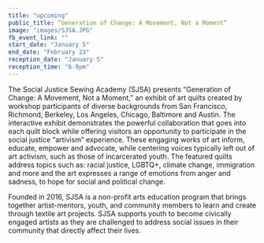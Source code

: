 ```yaml
---
title: "upcoming"
public_title: “Generation of Change: A Movement, Not a Moment”
image: "images/SJSA.JPG"
fb_event_link: ""
start_date: "January 5"
end_date: "February 23"
reception_date: "January 5"
reception_time: "6-9pm"
---
```


The Social Justice Sewing Academy (SJSA) presents “Generation of Change: A Movement, Not a Moment,” an exhibit of art quilts created by workshop participants of diverse backgrounds from San Francisco, Richmond, Berkeley, Los Angeles, Chicago, Baltimore and Austin. The interactive exhibit demonstrates the powerful collaboration that goes into each quilt block while offering visitors an opportunity to participate in the social justice “artivism” experience. These engaging works of art inform, educate, empower and advocate, while centering voices typically left out of art activism, such as those of incarcerated youth. The featured quilts address topics such as: racial justice, LGBTQ+, climate change, immigration and more and the art expresses a range of emotions from anger and sadness, to hope for social and political change.

Founded in 2016, SJSA is a non-profit arts education program that brings together artist-mentors, youth, and community members to learn and create through textile art projects. SJSA supports youth to become civically engaged artists as they are challenged to address social issues in their community that directly affect their lives.
